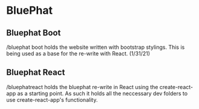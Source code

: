 # BluePhat


## Bluephat Boot
/bluephat boot holds the website written with bootstrap stylings. This is being used as a base for the re-write with React. (1/31/21)

## Bluephat React
/bluephatreact holds the bluephat re-write in React using the create-react-app as a starting point. As such it holds all the neccessary dev folders to use create-react-app's functionality.
